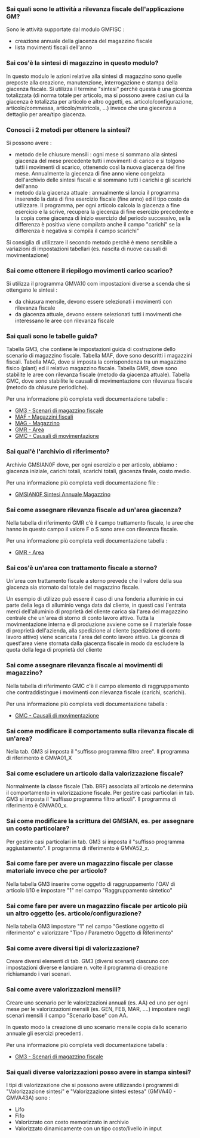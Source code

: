 ### **Sai quali sono le attività a rilevanza fiscale dell'applicazione GM?**

Sono le attività supportate dal modulo GMFISC : 
- creazione annuale della giacenza del magazzino fiscale
- lista movimenti fiscali dell'anno
### **Sai cos'è la sintesi di magazzino in questo modulo?**

In questo modulo le azioni relative alla sintesi di magazzino sono quelle preposte alla creazione, manutenzione, interrogazione e stampa della giacenza fiscale.
Si utilizza il termine "sintesi" perchè questa è una gicenza totalizzata (di norma totale per articolo, ma si possono avere casi un cui la giacenza è totalizzta per articolo e altro oggetti, es. articolo/configurazione, articolo/commessa, articolo/matricola, ...) invece che una giecenza a dettaglio per area/tipo giacenza.
### **Conosci i 2 metodi per ottenere la sintesi?**

Si possono avere : 
- metodo delle chiusure mensili :  ogni mese si sommano alla sintesi giacenza del mese precedente tutti i movimenti di carico e si tolgono tutti i movimenti di scarico, ottenendo così la nuova giacenza del fine mese. Annualmente la giecenza di fine anno viene congelata dell'archivio delle sintesi fiscali e si sommano tutti i carichi e gli scarichi dell'anno
- metodo dala giacenza attuale :  annualmente si lancia il programma inserendo la data di fine esercizio fiscale (fine anno) ed il tipo costo da utilizzare. Il programma, per ogni articolo calcola la giacenza a fine esercicio e la scrive, recupera la giecenza di fine esercizio precedente e la copia come giacenza di inizio esercizio del periodo successivo, se la differenza è positiva viene compilato anche il campo "carichi" se la differenza è negativa si compila il campo scarichi"

Si consiglia di utilizzare il secondo metodo perchè è meno sensibile a variazioni di impostazioni tabellari (es. nascita di nuove causali di movimentazione)
### **Sai come ottenere il riepilogo movimenti carico scarico?**

Si utilizza il programma GMVA10 com impostazioni diverse a scenda che si ottengano le sintesi : 
- da chiusura mensile, devono essere selezionati i movimenti con rilevanza fiscale
- da giacenza attuale, devono essere selezionati tutti i movimenti che interessano le aree con rilevanza fiscale
### **Sai quali sono le tabelle guida?**

Tabella GM3, che contiene le impostazioni guida di costruzione dello scenario di magazzino fiscale.
Tabella MAF, dove sono descritti i magazzini fiscali.
Tabella MAG, dove si imposta la corrispondenza tra un magazzino fisico (plant) ed il relativo magazzino fiscale.
Tabella GMR, dove sono stabilite le aree con rilevanza fiscale (metodo da giacenza attuale).
Tabella GMC, dove sono stabilite le causali di movimentazione con rilevanza fiscale (metodo da chiusure periodiche).

Per una informazione più completa vedi documentazione tabelle : 
- [GM3 - Scenari di magazzino fiscale](Sorgenti/DOC/OG/TA/GM3)
- [MAF - Magazzini fiscali](Sorgenti/DOC/OG/TA/MAF)
- [MAG - Magazzino](Sorgenti/DOC/OG/TA/MAG)
- [GMR - Area](Sorgenti/DOC/OG/TA/GMR)
- [GMC - Causali di movimentazione](Sorgenti/DOC/OG/TA/GMC)
### **Sai qual'è l'archivio di riferimento?**

Archivio GMSIAN0F dove, per ogni esercizio e per articolo, abbiamo :  giacenza iniziale, carichi totali, scarichi totali, giacenza finale, costo medio.

Per una informazione più completa vedi documentazione file : 
- [GMSIAN0F Sintesi Annuale Magazzino](Sorgenti/DOC/OJ/FILE/GMSIAN0F)
### **Sai come assegnare rilevanza fiscale ad un'area giacenza?**

Nella tabella di riferimento GMR c'è il campo trattamento fiscale, le aree che hanno in questo campo il valore F o S sono aree con rilevanza fiscale.

Per una informazione più completa vedi documentazione tabella : 
- [GMR - Area](Sorgenti/DOC/OG/TA/GMR)
### **Sai cos'è un'area con trattamento fiscale a storno?**

Un'area con trattamento fiscale a storno prevede che il valore della sua giacenza sia stornato dal totale del magazzino fiscale.

Un esempio di utilizzo può essere il caso di una fonderia alluminio in cui parte della lega di alluminio venga data dal cliente, in questi casi l'entrata merci dell'alluminio di proprietà del cliente carica sia l'area del magazzino centrale che un'area di storno di conto lavoro attivo. Tutta la movimentazione interna e di produzione avviene come se il materiale fosse di proprietà dell'azienda, alla spedizione al cliente (spedizione di conto lavoro attivo) viene scaricata l'area del conto lavoro attivo.
La gicenza di quest'area viene stornata dalla giacenza fiscale in modo da escludere la quota della lega di proprietà del cliente
### **Sai come assegnare rilevanza fiscale ai movimenti di magazzino?**

Nella tabella di riferimento GMC c'è il campo elemento di raggruppamento che contraddistingue i movimenti con rilevanza fiscale (carichi, scarichi).

Per una informazione più completa vedi documentazione tabella : 
- [GMC - Causali di movimentazione](Sorgenti/DOC/OG/TA/GMC)
### **Sai come modificare il comportamento sulla rilevanza fiscale di un'area?**

Nella tab. GM3 si imposta il "suffisso programma filtro aree".
Il programma di riferimento è GMVA01_X
### **Sai come escludere un articolo dalla valorizzazione fiscale?**

Normalmente la classe fiscale (Tab. BRF) associata all'articolo ne determina il comportamento in valorizzazione fiscale.
Per gestire casi particolari in tab. GM3 si imposta il "suffisso programma filtro articoli".
Il programma di riferimento è GMVA00_x.
### **Sai come modificare la scrittura del GMSIAN, es. per assegnare un costo particolare?**

Per gestire casi particolari in tab. GM3 si imposta il "suffisso programma aggiustamento".
Il programma di riferimento è GMVA52_x.
### **Sai come fare per avere un magazzino fiscale per classe materiale invece che per articolo?**

Nella tabella GM3 inserire come oggetto di raggruppamento l'OAV di articolo I/10 e impostare "1" nel campo "Raggruppamento sintetico"
### **Sai come fare per avere un magazzino fiscale per articolo più un altro oggetto (es. articolo/configurazione?**

Nella tabella GM3 impostare "1" nel campo "Gestione oggetto di riferimento" e valorizzare "Tipo / Parametro Oggetto di Riferimento"
### **Sai come avere diversi tipi di valorizzazione?**

Creare diversi elementi di tab. GM3 (diversi scenari) ciascuno con impostazioni diverse e lanciare n. volte il programma di creazione richiamando i vari scenari.
### **Sai come avere valorizzazioni mensili?**

Creare uno scenario per le valorizzazioni annuali (es. AA) ed uno per ogni mese per le valorizzazioni mensili (es. GEN, FEB, MAR, ....) impostare negli scenari mensili il campo "Scenario base" con AA.

In questo modo la creazione di uno scenario mensile copia dallo scenario annuale gli esercizi precedenti.


Per una informazione più completa vedi documentazione tabella : 
- [GM3 - Scenari di magazzino fiscale](Sorgenti/DOC/OG/TA/GM3)

### **Sai quali diverse valorizzazioni posso avere in stampa sintesi?**

I tipi di valorizzazione che si possono avere utilizzando i programmi di "Valorizzazione sintesi" e "Valorizzazione sintesi estesa" (GMVA40 - GMVA43A) sono : 
-  Lifo
-  Fifo
-  Valorizzato con costo memorizzato in archivio
-  Valorizzato dinamicamente con un tipo costo/livello in input
